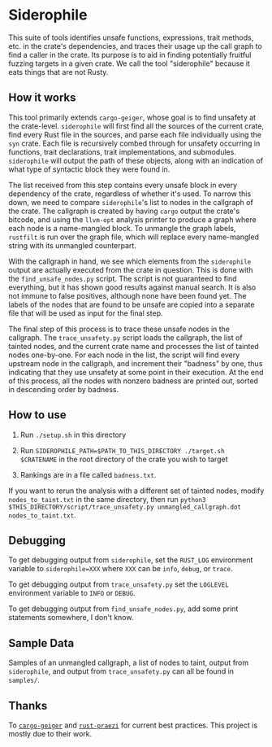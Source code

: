# Siderophile

This suite of tools identifies unsafe functions, expressions, trait methods, etc. in the crate's dependencies, and traces their usage up the call graph to find a caller in the crate. Its purpose is to aid in finding potentially fruitful fuzzing targets in a given crate. We call the tool "siderophile" because it eats things that are not Rusty.

## How it works

This tool primarily extends `cargo-geiger`, whose goal is to find unsafety at the crate-level. `siderophile` will first find all the sources of the current crate, find every Rust file in the sources, and parse each file individually using the `syn` crate. Each file is recursively combed through for unsafety occurring in functions, trait declarations, trait implementations, and submodules. `siderophile` will output the path of these objects, along with an indication of what type of syntactic block they were found in.

The list received from this step contains every unsafe block in every dependency of the crate, regardless of whether it's used. To narrow this down, we need to compare `siderophile`'s list to nodes in the callgraph of the crate. The callgraph is created by having `cargo` output the crate's bitcode, and using the `llvm-opt` analysis printer to produce a graph where each node is a name-mangled block. To unmangle the graph labels, `rustfilt` is run over the graph file, which will replace every name-mangled string with its unmangled counterpart.

With the callgraph in hand, we see which elements from the `siderophile` output are actually executed from the crate in question. This is done with the `find_unsafe_nodes.py` script. The script is not guaranteed to find everything, but it has shown good results against manual search. It is also not immune to false positives, although none have been found yet. The labels of the nodes that are found to be unsafe are copied into a separate file that will be used as input for the final step.

The final step of this process is to trace these unsafe nodes in the callgraph. The `trace_unsafety.py` script loads the callgraph, the list of tainted nodes, and the current crate name and processes the list of tainted nodes one-by-one. For each node in the list, the script will find every upstream node in the callgraph, and increment their "badness" by one, thus indicating that they use unsafety at some point in their execution. At the end of this process, all the nodes with nonzero badness are printed out, sorted in descending order by badness.

## How to use

1. Run `./setup.sh` in this directory

2. Run `SIDEROPHILE_PATH=$PATH_TO_THIS_DIRECTORY ./target.sh $CRATENAME` in the root directory of the crate you wish to target

3. Rankings are in a file called `badness.txt`.

If you want to rerun the analysis with a different set of tainted nodes, modify `nodes_to_taint.txt` in the same directory, then run `python3 $THIS_DIRECTORY/script/trace_unsafety.py unmangled_callgraph.dot nodes_to_taint.txt`.

## Debugging

To get debugging output from `siderophile`, set the `RUST_LOG` environment variable to `siderophile=XXX` where `XXX` can be `info`, `debug`, or `trace`.

To get debugging output from `trace_unsafety.py` set the `LOGLEVEL` environment variable to `INFO` or `DEBUG`.

To get debugging output from `find_unsafe_nodes.py`, add some print statements somewhere, I don't know.

## Sample Data

Samples of an unmangled callgraph, a list of nodes to taint, output from `siderophile`, and output from `trace_unsafety.py` can all be found in `samples/`.

## Thanks

To [`cargo-geiger`](https://github.com/anderejd/cargo-geiger) and [`rust-praezi`](https://github.com/praezi/rust/) for current best practices. This project is mostly due to their work.
